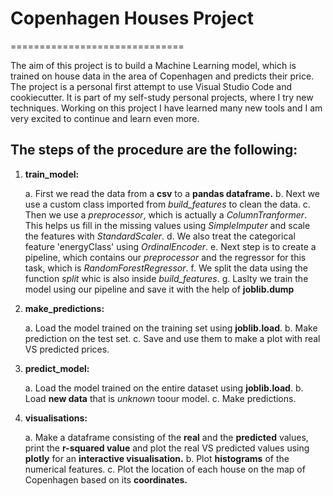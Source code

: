 # Copenhagen Houses Project
==============================

The aim of this project is to build a Machine Learning model, which is trained on house data in the area of Copenhagen and predicts their price. The project is a personal first attempt to use Visual Studio Code and cookiecutter. It is part of my self-study personal projects, where I try new techniques. Working on this project I have learned many new tools and I am very excited to continue and learn even more.


## The steps of the procedure are the following:

1. **train_model:**
    
    a. First we read the data from a **csv** to a **pandas dataframe.**
    b. Next we use a custom class imported from *build_features* to clean the data. 
    c. Then we use a *preprocessor*, which is actually a *ColumnTranformer*. This helps us fill in the missing values using *SimpleImputer* and scale the features with *StandardScaler*.
    d. We also treat the categorical feature 'energyClass' using *OrdinalEncoder*.
    e. Next step is to create a pipeline, which contains our *preprocessor* and the regressor for this task, which is *RandomForestRegressor*.
    f. We split the data using the function *split* whic is also inside *build_features*.
    g. Laslty we train the model using our pipeline and save it with the help of **joblib.dump**

2. **make_predictions:**
    
    a. Load the model trained on the training set using **joblib.load**.
    b. Make prediction on the test set.
    c. Save and use them to make a plot with real VS predicted prices.

3. **predict_model:**

    a. Load the model trained on the entire dataset using **joblib.load**.
    b. Load **new data** that is *unknown* toour model.
    c. Make predictions.

4. **visualisations:**

    a. Make a dataframe consisting of the **real** and the **predicted** values, print the **r-squared value** and plot the real VS predicted values using **plotly** for an **interactive visualisation.**
    b. Plot **histograms** of the numerical features.
    c. Plot the location of each house on the map of Copenhagen based on its **coordinates.**


